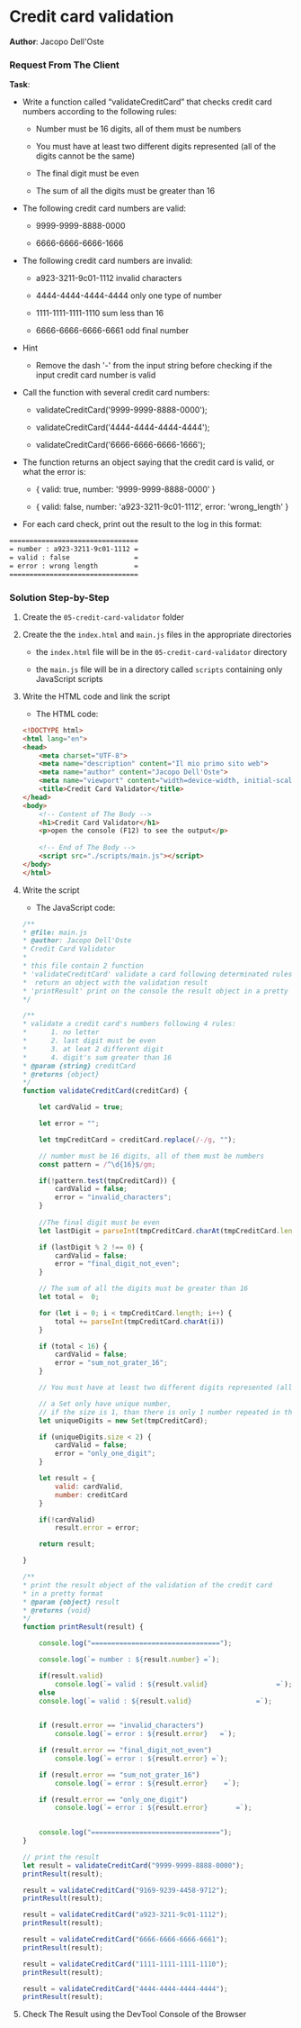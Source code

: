 # Credit card validation

**Author**: Jacopo Dell'Oste 

### Request From The Client

**Task**: 


- Write a function called “validateCreditCard” that checks credit card
numbers according to the following rules:

  + Number must be 16 digits, all of them must be numbers

  + You must have at least two different digits represented (all of the digits cannot be the same)

  + The final digit must be even

  + The sum of all the digits must be greater than 16


- The following credit card numbers are valid:

  + 9999-9999-8888-0000

  + 6666-6666-6666-1666

- The following credit card numbers are invalid:

  + a923-3211-9c01-1112 invalid characters

  + 4444-4444-4444-4444 only one type of number

  + 1111-1111-1111-1110 sum less than 16

  + 6666-6666-6666-6661 odd final number

- Hint

  + Remove the dash '-' from the input string before checking if the input credit card number is valid


- Call the function with several credit card numbers:

  + validateCreditCard('9999-9999-8888-0000');

  + validateCreditCard('4444-4444-4444-4444');

  + validateCreditCard('6666-6666-6666-1666');

- The function returns an object saying that the credit card is valid, or what the error is:

  + { valid: true, number: '9999-9999-8888-0000' }

  + { valid: false, number: 'a923-3211-9c01-1112', error: 'wrong_length' }

- For each card check, print out the result to the log in this format:

```bash
================================
= number : a923-3211-9c01-1112 =
= valid : false                =
= error : wrong length         =
================================
```


### Solution Step-by-Step

1. Create the  `05-credit-card-validator` folder

2. Create the the `index.html` and `main.js` files in the appropriate directories


    * the `index.html` file will be in the `05-credit-card-validator` directory

    * the `main.js` file will be in a directory called `scripts` containing only JavaScript scripts

3. Write the HTML code and link the script
    
    * The HTML code:

    ```HTML 
    <!DOCTYPE html>
    <html lang="en">
    <head>
        <meta charset="UTF-8">
        <meta name="description" content="Il mio primo sito web">
        <meta name="author" content="Jacopo Dell'Oste">
        <meta name="viewport" content="width=device-width, initial-scale=1.0">
        <title>Credit Card Validator</title>
    </head>
    <body>
        <!-- Content of The Body -->
        <h1>Credit Card Validator</h1>
        <p>open the console (F12) to see the output</p>
        
        <!-- End of The Body -->
        <script src="./scripts/main.js"></script>
    </body>
    </html>
    ```

4. Write the script  

    * The JavaScript code:

    ```javascript
    /**
    * @file: main.js
    * @author: Jacopo Dell'Oste
    * Credit Card Validator
    *
    * this file contain 2 function
    * 'validateCreditCard' validate a card following determinated rules and
    *  return an object with the validation result
    * 'printResult' print on the console the result object in a pretty format
    */

    /**
    * validate a credit card's numbers following 4 rules: 
    *      1. no letter
    *      2. last digit must be even
    *      3. at leat 2 different digit
    *      4. digit's sum greater than 16
    * @param {string} creditCard
    * @returns {object}
    */
    function validateCreditCard(creditCard) {

        let cardValid = true;

        let error = "";

        let tmpCreditCard = creditCard.replace(/-/g, ""); 

        // number must be 16 digits, all of them must be numbers
        const pattern = /^\d{16}$/gm;

        if(!pattern.test(tmpCreditCard)) {
            cardValid = false;
            error = "invalid_characters";
        }
        
        //The final digit must be even
        let lastDigit = parseInt(tmpCreditCard.charAt(tmpCreditCard.length - 1));

        if (lastDigit % 2 !== 0) { 
            cardValid = false;
            error = "final_digit_not_even";
        }

        // The sum of all the digits must be greater than 16
        let total =  0;

        for (let i = 0; i < tmpCreditCard.length; i++) {
            total += parseInt(tmpCreditCard.charAt(i))
        }

        if (total < 16) { 
            cardValid = false;
            error = "sum_not_grater_16";
        }

        // You must have at least two different digits represented (all of the digits cannot be the same)

        // a Set only have unique number,
        // if the size is 1, than there is only 1 number repeated in the credit card
        let uniqueDigits = new Set(tmpCreditCard);

        if (uniqueDigits.size < 2) {
            cardValid = false;
            error = "only_one_digit";
        }

        let result = {
            valid: cardValid,
            number: creditCard
        }

        if(!cardValid) 
            result.error = error;

        return result;

    }

    /**
    * print the result object of the validation of the credit card 
    * in a pretty format
    * @param {object} result
    * @returns {void}
    */
    function printResult(result) {

        console.log("================================");

        console.log(`= number : ${result.number} =`);

        if(result.valid)
            console.log(`= valid : ${result.valid}                 =`);
        else
        console.log(`= valid : ${result.valid}                =`);
        

        if (result.error == "invalid_characters") 
            console.log(`= error : ${result.error}   =`);

        if (result.error == "final_digit_not_even") 
            console.log(`= error : ${result.error} =`);

        if (result.error == "sum_not_grater_16") 
            console.log(`= error : ${result.error}    =`);

        if (result.error == "only_one_digit") 
            console.log(`= error : ${result.error}       =`);
        

        console.log("================================");
    }

    // print the result
    let result = validateCreditCard("9999-9999-8888-0000");
    printResult(result);

    result = validateCreditCard("9169-9239-4458-9712");
    printResult(result);

    result = validateCreditCard("a923-3211-9c01-1112");
    printResult(result);

    result = validateCreditCard("6666-6666-6666-6661");
    printResult(result);

    result = validateCreditCard("1111-1111-1111-1110");
    printResult(result);

    result = validateCreditCard("4444-4444-4444-4444");
    printResult(result);
    ```

5. Check The Result using the DevTool Console of the Browser
